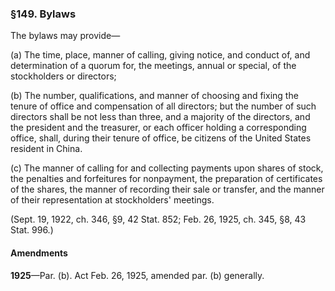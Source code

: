 ### §149. Bylaws ###

The bylaws may provide—

(a) The time, place, manner of calling, giving notice, and conduct of, and determination of a quorum for, the meetings, annual or special, of the stockholders or directors;

(b) The number, qualifications, and manner of choosing and fixing the tenure of office and compensation of all directors; but the number of such directors shall be not less than three, and a majority of the directors, and the president and the treasurer, or each officer holding a corresponding office, shall, during their tenure of office, be citizens of the United States resident in China.

(c) The manner of calling for and collecting payments upon shares of stock, the penalties and forfeitures for nonpayment, the preparation of certificates of the shares, the manner of recording their sale or transfer, and the manner of their representation at stockholders' meetings.

(Sept. 19, 1922, ch. 346, §9, 42 Stat. 852; Feb. 26, 1925, ch. 345, §8, 43 Stat. 996.)

#### Amendments ####

**1925**—Par. (b). Act Feb. 26, 1925, amended par. (b) generally.